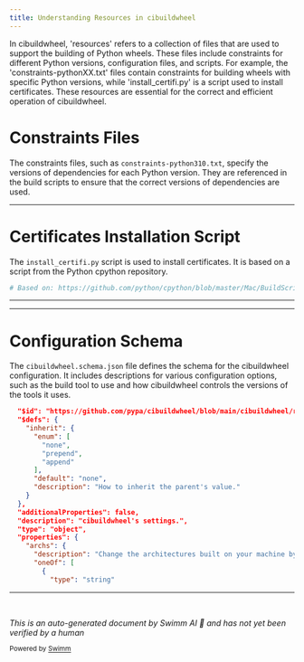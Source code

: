 ```yaml
---
title: Understanding Resources in cibuildwheel
---
```

In cibuildwheel, 'resources' refers to a collection of files that are used to support the building of Python wheels. These files include constraints for different Python versions, configuration files, and scripts. For example, the 'constraints-pythonXX.txt' files contain constraints for building wheels with specific Python versions, while 'install_certifi.py' is a script used to install certificates. These resources are essential for the correct and efficient operation of cibuildwheel.

# Constraints Files

The constraints files, such as `constraints-python310.txt`, specify the versions of dependencies for each Python version. They are referenced in the build scripts to ensure that the correct versions of dependencies are used.

<SwmSnippet path="/cibuildwheel/resources/install_certifi.py" line="1">

---

# Certificates Installation Script

The `install_certifi.py` script is used to install certificates. It is based on a script from the Python cpython repository.

```python
# Based on: https://github.com/python/cpython/blob/master/Mac/BuildScript/resources/install_certificates.command
```

---

</SwmSnippet>

<SwmSnippet path="/cibuildwheel/resources/cibuildwheel.schema.json" line="3">

---

# Configuration Schema

The `cibuildwheel.schema.json` file defines the schema for the cibuildwheel configuration. It includes descriptions for various configuration options, such as the build tool to use and how cibuildwheel controls the versions of the tools it uses.

```json
  "$id": "https://github.com/pypa/cibuildwheel/blob/main/cibuildwheel/resources/cibuildwheel.schema.json",
  "$defs": {
    "inherit": {
      "enum": [
        "none",
        "prepend",
        "append"
      ],
      "default": "none",
      "description": "How to inherit the parent's value."
    }
  },
  "additionalProperties": false,
  "description": "cibuildwheel's settings.",
  "type": "object",
  "properties": {
    "archs": {
      "description": "Change the architectures built on your machine by default.",
      "oneOf": [
        {
          "type": "string"
```

---

</SwmSnippet>

&nbsp;

*This is an auto-generated document by Swimm AI 🌊 and has not yet been verified by a human*

<SwmMeta version="3.0.0" repo-id="Z2l0aHViJTNBJTNBY2lidWlsZHdoZWVsJTNBJTNBZ2lsYWRuYXZvdA==" repo-name="cibuildwheel" doc-type="overview"><sup>Powered by [Swimm](/)</sup></SwmMeta>
